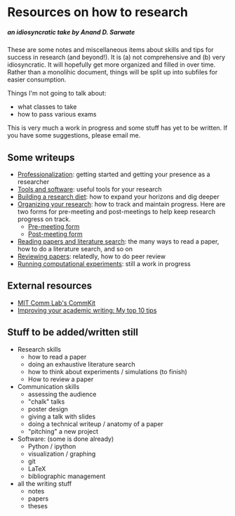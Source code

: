 # Resources on how to research

##### an idiosyncratic take by Anand D. Sarwate

These are some notes and miscellaneous items about skills and tips for success in research (and beyond!). It is (a) not comprehensive and (b) very idiosyncratic. It will hopefully get more organized and filled in over time. Rather than a monolihic document, things will be split up into subfiles for easier consumption.
 
Things I'm not going to talk about:

* what classes to take
* how to pass various exams

This is very much a work in progress and some stuff has yet to be written. If you have some suggestions, please email me.

## Some writeups

* [Professionalization](ProfessionalStuff.md): getting started and getting your presence as a researcher
* [Tools and software](Tools.md): useful tools for your research
* [Building a research diet](ResearchInputs.md): how to expand your horizons and dig deeper
* [Organizing your research](OrganizingWork.md): how to track and maintain progress. Here are two forms for pre-meeting and post-meetings to help keep research progress on track.
   * [Pre-meeting form](PreMtgForm.md)
   * [Post-meeting form](PostMtgForm.md)
* [Reading papers and literature search](ReadingSkills.md): the many ways to read a paper, how to do a literature search, and so on
* [Reviewing papers](Reviewing.md): relatedly, how to do peer review
* [Running computational experiments](Experiments.md): still a work in progress

## External resources

* [MIT Comm Lab's CommKit](https://mitcommlab.mit.edu/nse/use-the-commkit/)
* [Improving your academic writing: My top 10 tips](http://www.raulpacheco.org/2013/02/improving-your-academic-writing-my-top-10-tips/)

## Stuff to be added/written still

* Research skills
  * how to read a paper
  * doing an exhaustive literature search
  * how to think about experiments / simulations (to finish)
  * How to review a paper
* Communication skills
  * assessing the audience
  * "chalk" talks
  * poster design
  * giving a talk with slides
  * doing a technical writeup / anatomy of a paper
  * "pitching" a new project
* Software: (some is done already)
  * Python / ipython
  * visualization / graphing
  * git
  * LaTeX
  * bibliographic management
* all the writing stuff
  * notes
  * papers
  * theses
